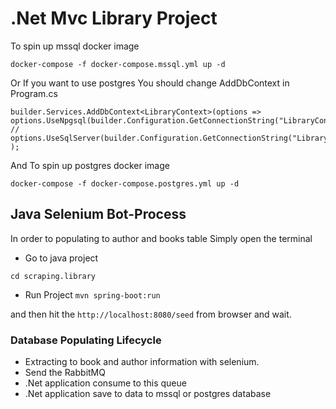 # .Net Mvc Library Project

To spin up mssql docker image

`docker-compose -f docker-compose.mssql.yml up -d`

Or If you want to use postgres You should change AddDbContext in Program.cs
```
builder.Services.AddDbContext<LibraryContext>(options =>
options.UseNpgsql(builder.Configuration.GetConnectionString("LibraryContextPostgres"))
// options.UseSqlServer(builder.Configuration.GetConnectionString("LibraryContextMsSql"))
);
```
And To spin up postgres docker image

`docker-compose -f docker-compose.postgres.yml up -d`

## Java Selenium Bot-Process

In order to populating to author and books table
Simply open the terminal 

- Go to java project

`cd scraping.library`

- Run Project 
`mvn spring-boot:run`

and then hit the 
`http://localhost:8080/seed` from browser and wait.

### Database Populating Lifecycle

- Extracting to book and author information with selenium.
- Send the RabbitMQ
- .Net  application consume to this queue
- .Net application save to data to mssql or postgres database



